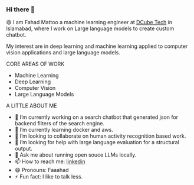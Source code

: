 ### Hi there 👋
😄 I am Fahad Mattoo a machine learning engineer at <a href="https://www.linkedin.com/company/dcube-labs/about/">DCube Tech</a> in Islamabad, where I work on Large language models to create custom chatbot.

My interest are in deep learning and machine learning applied to computer vision applications and large language models.

CORE AREAS OF WORK
- Machine Learning
- Deep Learning
- Computer Vision
- Large Language Models

A LITTLE ABOUT ME
- 🔭 I’m currently working on a search chatbot that generated json for backend filters of the search engine.
- 🌱 I’m currently learning docker and aws.
- 👯 I’m looking to collaborate on human activity recognition based work.
- 🤔 I’m looking for help with large language evaluation for a structural output.
- 💬 Ask me about running open souce LLMs locally.
- 📫 How to reach me: [linkedin](https://www.linkedin.com/in/mattoofahad/)
- 😄 Pronouns: Faaahad
- ⚡ Fun fact: I like to talk less.
